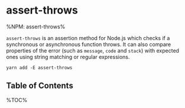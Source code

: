 # assert-throws

%NPM: assert-throws%

`assert-throws` is an assertion method for Node.js which checks if a synchronous or asynchronous function throws. It can also compare properties of the error (such as `message`, `code` and `stack`) with expected ones using string matching or regular expressions.

```
yarn add -E assert-throws
```

## Table of Contents

%TOC%
